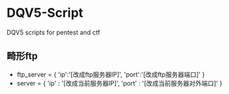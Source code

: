 # DQV5-Script
DQV5 scripts for pentest and ctf
## 畸形ftp
* ftp_server = {
  'ip':'[改成ftp服务器IP]',
  'port':'[改成ftp服务器端口]'
}
* server = {
  'ip' : '[改成当前服务器IP]',
  'port' : '[改成当前服务器对外端口]' 
}
